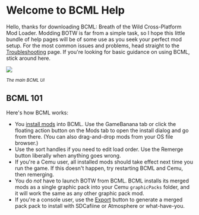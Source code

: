 # Welcome to BCML Help

Hello, thanks for downloading BCML: Breath of the Wild Cross-Platform Mod Loader. Modding
BOTW is far from a simple task, so I hope this little bundle of help pages will be of some
use as you seek your perfect mod setup. For the most common issues and problems, head
straight to the [Troubleshooting](trouble.md) page. If you're looking for
basic guidance on using BCML, stick around here.

<img src="ui.png">

<sub>_The main BCML UI_</sub>

## BCML 101

Here's how BCML works:

-   You [install mods](install.md) into BCML. Use the GameBanana tab or click the
    floating action button on the Mods tab to open the install dialog and go from there.
    (You can also drag-and-drop mods from your OS file browser.)
-   Use the sort handles if you need to edit load order. Use the Remerge button liberally
    when anything goes wrong.
-   If you're a Cemu user, all installed mods should take effect next time you run the
    game. If this doesn't happen, try restarting BCML and Cemu, then remerging.
-   You do _not_ have to launch BOTW from BCML. BCML installs its merged mods as a single
    graphic pack into your Cemu `graphicPacks` folder, and it will work the same as any
    other graphic pack mod.
-   If you're a console user, use the [Export](export.md) button to generate a
    merged pack pack to install with SDCafiine or Atmosphere or what-have-you.
